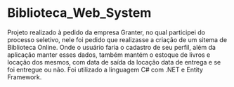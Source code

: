 # Biblioteca_Web_System

Projeto realizado à pedido da empresa Granter, no qual participei do processo seletivo, nele foi pedido que realizasse a criação de um sitema de Biblioteca Online.
Onde o usuário faria o cadastro de seu perfil, além da aplicação manter esses dados, também mantém o estoque de livros e locação dos mesmos, com data de saída da 
locação data de entrega e se foi entregue ou não. Foi utilizado a linguagem C# com .NET e Entity Framework.
